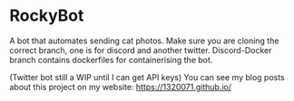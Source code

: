 # RockyBot

A bot that automates sending cat photos. Make sure you are cloning the correct branch, one is for discord and another twitter. Discord-Docker branch contains dockerfiles for containerising the bot.

(Twitter bot still a WIP until I can get API keys) You can see my blog posts about this project on my website: https://1320071.github.io/
